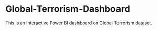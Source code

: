 # Global-Terrorism-Dashboard
This is an interactive Power BI dashboard on Global Terrorism dataset.
